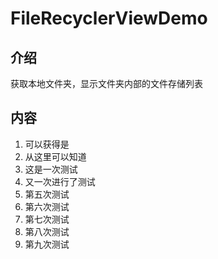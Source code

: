 # FileRecyclerViewDemo
## 介绍

获取本地文件夹，显示文件夹内部的文件存储列表

## 内容

1. 可以获得是
2. 从这里可以知道
3. 这是一次测试
4. 又一次进行了测试
5. 第五次测试
6. 第六次测试
7. 第七次测试
8. 第八次测试
9. 第九次测试

